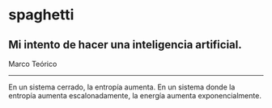 # spaghetti

Mi intento de hacer una inteligencia artificial.
------------------------------------------------
Marco Teórico
_____________

En un sistema cerrado, la entropía aumenta. En un sistema donde la entropía aumenta escalonadamente, la energía aumenta exponencialmente.
